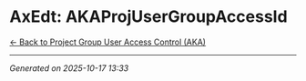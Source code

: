 # AxEdt: AKAProjUserGroupAccessId

[← Back to Project Group User Access Control (AKA)](../README.md)

---

*Generated on 2025-10-17 13:33*
